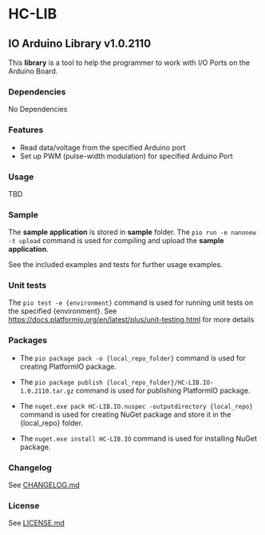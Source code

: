# HC-LIB
## IO Arduino Library v1.0.2110
This __library__ is a tool to help the programmer to work with I/O Ports on the Arduino Board.

### Dependencies
No Dependencies

### Features
- Read data/voltage from the specified Arduino port
- Set up PWM (pulse-width modulation) for specified Arduino Port

### Usage
TBD

### Sample
The __sample application__ is stored in __sample__ folder. 
The `pio run -e nanonew -t upload` command is used for compiling and upload the __sample application__.

See the included examples and tests for further usage examples.

### Unit tests
The `pio test -e {environment}` command is used for running unit tests on the specified {environment}. See https://docs.platformio.org/en/latest/plus/unit-testing.html for more details

### Packages
* The `pio package pack -o {local_repo_folder}` command is used for creating PlatformIO package.
* The `pio package publish {local_repo_folder}/HC-LIB.IO-1.0.2110.tar.gz` command is used for publishing PlatformIO package.

* The `nuget.exe pack HC-LIB.IO.nuspec -outputdirectory {local_repo}` command is used for creating NuGet package and store it in the {local_repo} folder.
* The `nuget.exe install HC-LIB.IO` command is used for installing NuGet package.

### Changelog
See [CHANGELOG.md](CHANGELOG.md)

### License
See [LICENSE.md](LICENSE.md)